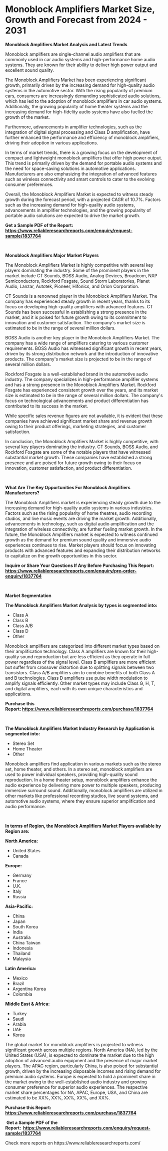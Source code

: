 <p><h1>Monoblock Amplifiers Market Size, Growth and Forecast from 2024 - 2031</h1></p><p><strong>Monoblock Amplifiers Market Analysis and Latest Trends</strong></p>
<p><p>Monoblock amplifiers are single-channel audio amplifiers that are commonly used in car audio systems and high-performance home audio systems. They are known for their ability to deliver high power output and excellent sound quality.</p><p>The Monoblock Amplifiers Market has been experiencing significant growth, primarily driven by the increasing demand for high-quality audio systems in the automotive sector. With the rising popularity of premium cars, consumers are increasingly demanding sophisticated audio solutions, which has led to the adoption of monoblock amplifiers in car audio systems. Additionally, the growing popularity of home theater systems and the increasing demand for high-fidelity audio systems have also fuelled the growth of the market.</p><p>Furthermore, advancements in amplifier technologies, such as the integration of digital signal processing and Class D amplification, have further enhanced the performance and efficiency of monoblock amplifiers, driving their adoption in various applications.</p><p>In terms of market trends, there is a growing focus on the development of compact and lightweight monoblock amplifiers that offer high power output. This trend is primarily driven by the demand for portable audio systems and the need for space-saving solutions in automotive applications. Manufacturers are also emphasizing the integration of advanced features such as wireless connectivity and smart controls to cater to the evolving consumer preferences.</p><p>Overall, the Monoblock Amplifiers Market is expected to witness steady growth during the forecast period, with a projected CAGR of 10.7%. Factors such as the increasing demand for high-quality audio systems, advancements in amplifier technologies, and the growing popularity of portable audio solutions are expected to drive the market growth.</p></p>
<p><strong>Get a Sample PDF of the Report:&nbsp; <a href="https://www.reliableresearchreports.com/enquiry/request-sample/1837764">https://www.reliableresearchreports.com/enquiry/request-sample/1837764</a></strong></p>
<p>&nbsp;</p>
<p><strong>Monoblock Amplifiers Major Market Players</strong></p>
<p><p>The Monoblock Amplifiers Market is highly competitive with several key players dominating the industry. Some of the prominent players in the market include CT Sounds, BOSS Audio, Analog Devices, Broadcom, NXP Semiconductors, Rockford Fosgate, Sound Storm Laboratories, Planet Audio, Lanzar, Autotek, Pioneer, Hifonics, and Orion Corporation.</p><p>CT Sounds is a renowned player in the Monoblock Amplifiers Market. The company has experienced steady growth in recent years, thanks to its focus on developing high-quality amplifiers with advanced features. CT Sounds has been successful in establishing a strong presence in the market, and it is poised for future growth owing to its commitment to innovation and customer satisfaction. The company's market size is estimated to be in the range of several million dollars.</p><p>BOSS Audio is another key player in the Monoblock Amplifiers Market. The company has a wide range of amplifiers catering to various customer requirements. BOSS Audio has witnessed significant growth in recent years, driven by its strong distribution network and the introduction of innovative products. The company's market size is projected to be in the range of several million dollars.</p><p>Rockford Fosgate is a well-established brand in the automotive audio industry. The company specializes in high-performance amplifier systems and has a strong presence in the Monoblock Amplifiers Market. Rockford Fosgate has experienced consistent growth over the years, and its market size is estimated to be in the range of several million dollars. The company's focus on technological advancements and product differentiation has contributed to its success in the market.</p><p>While specific sales revenue figures are not available, it is evident that these companies have achieved significant market share and revenue growth owing to their product offerings, marketing strategies, and customer satisfaction.</p><p>In conclusion, the Monoblock Amplifiers Market is highly competitive, with several key players dominating the industry. CT Sounds, BOSS Audio, and Rockford Fosgate are some of the notable players that have witnessed substantial market growth. These companies have established a strong presence and are poised for future growth owing to their focus on innovation, customer satisfaction, and product differentiation.</p></p>
<p>&nbsp;</p>
<p><strong>What Are The Key Opportunities For Monoblock Amplifiers Manufacturers?</strong></p>
<p><p>The Monoblock Amplifiers market is experiencing steady growth due to the increasing demand for high-quality audio systems in various industries. Factors such as the rising popularity of home theatres, audio recording studios, and live music events are driving the market growth. Additionally, advancements in technology, such as digital audio amplification and the integration of wireless connectivity, are further fueling market growth. In the future, the Monoblock Amplifiers market is expected to witness continued growth as the demand for premium sound quality and immersive audio experiences continues to rise. Market players should focus on innovating products with advanced features and expanding their distribution networks to capitalize on the growth opportunities in this sector.</p></p>
<p><strong>Inquire or Share Your Questions If Any Before Purchasing This Report: <a href="https://www.reliableresearchreports.com/enquiry/pre-order-enquiry/1837764">https://www.reliableresearchreports.com/enquiry/pre-order-enquiry/1837764</a></strong></p>
<p>&nbsp;</p>
<p><strong>Market Segmentation</strong></p>
<p><strong>The Monoblock Amplifiers Market Analysis by types is segmented into:</strong></p>
<p><ul><li>Class A</li><li>Class B</li><li>Class A/B</li><li>Class D</li><li>Other</li></ul></p>
<p><p>Monoblock amplifiers are categorized into different market types based on their amplification technology. Class A amplifiers are known for their high-quality sound reproduction but are less efficient as they operate in full power regardless of the signal level. Class B amplifiers are more efficient but suffer from crossover distortion due to splitting signals between two transistors. Class A/B amplifiers aim to combine benefits of both Class A and B technologies. Class D amplifiers use pulse width modulation to amplify signals efficiently. Other market types may include Class G, H, T, and digital amplifiers, each with its own unique characteristics and applications.</p></p>
<p><strong>Purchase this Report:&nbsp;<a href="https://www.reliableresearchreports.com/purchase/1837764">https://www.reliableresearchreports.com/purchase/1837764</a></strong></p>
<p>&nbsp;</p>
<p><strong>The Monoblock Amplifiers Market Industry Research by Application is segmented into:</strong></p>
<p><ul><li>Stereo Set</li><li>Home Theater</li><li>Other</li></ul></p>
<p><p>Monoblock amplifiers find application in various markets such as the stereo set, home theater, and others. In a stereo set, monoblock amplifiers are used to power individual speakers, providing high-quality sound reproduction. In a home theater setup, monoblock amplifiers enhance the audio experience by delivering more power to multiple speakers, producing immersive surround sound. Additionally, monoblock amplifiers are utilized in other markets like professional recording studios, live sound systems, and automotive audio systems, where they ensure superior amplification and audio performance.</p></p>
<p>&nbsp;</p>
<p><strong>In terms of Region, the Monoblock Amplifiers Market Players available by Region are:</strong></p>
<p>
    <p> <strong> North America: </strong>
        <ul>
            <li>United States</li>
            <li>Canada</li>
        </ul>
        </p> 
    <p> <strong> Europe: </strong>
        <ul>
            <li>Germany</li>
            <li>France</li>
            <li>U.K.</li>
            <li>Italy</li>
            <li>Russia</li>
        </ul>
        </p> 
    <p> <strong> Asia-Pacific: </strong>
        <ul>
            <li>China</li>
            <li>Japan</li>
            <li>South Korea</li>
            <li>India</li>
            <li>Australia</li>
            <li>China Taiwan</li>
            <li>Indonesia</li>
            <li>Thailand</li>
            <li>Malaysia</li>
        </ul>
        </p> 
    <p> <strong> Latin America: </strong>
        <ul>
            <li>Mexico</li>
            <li>Brazil</li>
            <li>Argentina Korea</li>
            <li>Colombia</li>
        </ul>
        </p> 
    <p> <strong> Middle East & Africa: </strong>
        <ul>
            <li>Turkey</li>
            <li>Saudi</li>
            <li>Arabia</li>
            <li>UAE</li>
            <li>Korea</li>
        </ul>
    </p>
    </p>
<p><p>The global market for monoblock amplifiers is projected to witness significant growth across multiple regions. North America (NA), led by the United States (USA), is expected to dominate the market due to the high adoption of advanced audio equipment and the presence of major market players. The APAC region, particularly China, is also poised for substantial growth, driven by the increasing disposable incomes and rising demand for premium audio systems. Europe is expected to hold a prominent share in the market owing to the well-established audio industry and growing consumer preference for superior audio experiences. The respective market share percentages for NA, APAC, Europe, USA, and China are estimated to be XX%, XX%, XX%, XX%, and XX%.</p></p>
<p><strong>Purchase this Report: <a href="https://www.reliableresearchreports.com/purchase/1837764">https://www.reliableresearchreports.com/purchase/1837764</a></strong></p>
<p>&nbsp;<strong>Get a Sample PDF of the Report:&nbsp;&nbsp;<a href="https://www.reliableresearchreports.com/enquiry/request-sample/1837764">https://www.reliableresearchreports.com/enquiry/request-sample/1837764</a></strong></p>
<p><strong></strong></p>
<p>Check more reports on https://www.reliableresearchreports.com/</p>